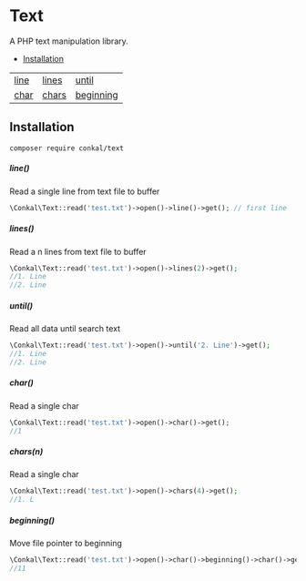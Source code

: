 # Text

A PHP text manipulation library.
* [Installation](#installation)

<table>
    <tr>
        <td><a href="#line">line</a></td>
        <td><a href="#lines">lines</a></td>
        <td><a href="#until">until</a></td>
    </tr>
     <tr>
            <td><a href="#char">char</a></td>
            <td><a href="#chars">chars</a></td>
            <td><a href="#beginning">beginning</a></td>
     </tr>
</table>

## Installation
```
composer require conkal/text
```

##### line()

Read a single line from text file to buffer

```php
\Conkal\Text::read('test.txt')->open()->line()->get(); // first line
```
##### lines()

Read a n lines from text file to buffer

```php
\Conkal\Text::read('test.txt')->open()->lines(2)->get(); 
//1. Line
//2. Line
```
##### until()

Read all data until search text

```php
\Conkal\Text::read('test.txt')->open()->until('2. Line')->get(); 
//1. Line
//2. Line
```
##### char()

Read a single char

```php
\Conkal\Text::read('test.txt')->open()->char()->get(); 
//1
```

##### chars(n)

Read a single char

```php
\Conkal\Text::read('test.txt')->open()->chars(4)->get(); 
//1. L
```

##### beginning()

Move file pointer to beginning

```php
\Conkal\Text::read('test.txt')->open()->char()->beginning()->char()->get(); 
//11
```